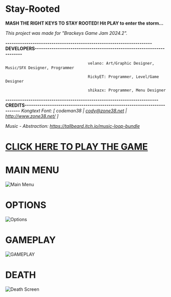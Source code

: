 # Stay-Rooted
**MASH THE RIGHT KEYS TO STAY ROOTED! Hit PLAY to enter the storm...**



_This project was made for "Brackeys Game Jam 2024.2"._



**----------------------------------------------------------------------DEVELOPERS----------------------------------------------------------------------**

                                        velano: Art/Graphic Designer, Music/SFX Designer, Programmer

                                        RickyET: Programmer, Level/Game Designer

                                        shikazx: Programmer, Menu Designer

**-------------------------------------------------------------------------CREDITS--------------------------------------------------------------------------**
_Kongtext Font: [ codeman38 | cody@zone38.net | http://www.zone38.net/ ]_

_Music - Abstraction: https://tallbeard.itch.io/music-loop-bundle_




# [CLICK HERE TO PLAY THE GAME](https://shikazx.itch.io/stay-rooted) 


# MAIN MENU
![Main Menu](https://i.imgur.com/tau4tdz.png)






# OPTIONS
![Options](https://i.imgur.com/gKxGeOi.png)






# GAMEPLAY
![GAMEPLAY](https://i.imgur.com/preHQyt.png)






# DEATH
![Death Screen](https://i.imgur.com/9JImcta.png)
